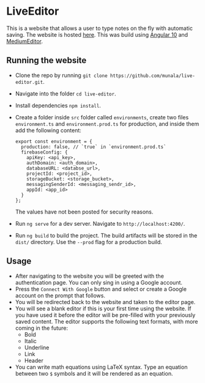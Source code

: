 # LiveEditor

This is a website that allows a user to type notes on the fly with automatic saving. The website is hosted [here](https://live-editor-23675.web.app/). This was build using [Angular 10](https://angular.io/) and [MediumEditor](https://github.com/yabwe/medium-editor).

## Running the website

- Clone the repo by running `git clone https://github.com/munala/live-editor.git`.
- Navigate into the folder `cd live-editor`.
- Install dependencies `npm install`.
- Create a folder inside `src` folder called `environments`, create two files `environment.ts` and `environment.prod.ts` for production, and inside them add the following content:

  ```
  export const environment = {
    production: false, // `true` in `environment.prod.ts`
    firebaseConfig: {
      apiKey: <api_key>,
      authDomain: <auth_domain>,
      databaseURL: <databse_url>,
      projectId: <project_id>,
      storageBucket: <storage_bucket>,
      messagingSenderId: <messaging_sendr_id>,
      appId: <app_id>
    }
  };
  ```

  The values have not been posted for security reasons.

- Run `ng serve` for a dev server. Navigate to `http://localhost:4200/`.
- Run `ng build` to build the project. The build artifacts will be stored in the `dist/` directory. Use the `--prod` flag for a production build.

## Usage

- After navigating to the website you will be greeted with the authentication page. You can only sing in using a Google account.
- Press the `Connect With Google` button and select or create a Google account on the prompt that follows.
- You will be redirected back to the website and taken to the editor page.
- You will see a blank editor if this is your first time using the website. If you have used it before the editor will be pre-filled with your previously saved content. The editor supports the following text formats, with more coming in the future:
  - Bold
  - Italic
  - Underline
  - Link
  - Header
- You can write math equations using LaTeX syntax. Type an equation between two `$` symbols and it will be rendered as an equation.
